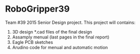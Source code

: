 # RoboGripper39
Team #39 2015 Senior Design project.
This project will contains:

1) 3D design *.cad files of the final design
2) Assamply menual (last pages in the final report)
3) Eagle PCB sketches
4) Arudino code for menual and automatic motion

